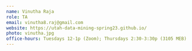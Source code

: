 ```yaml
---
name: Vinutha Raja
role: TA
email: vinutha8.raj@gmail.com
website: https://utah-data-mining-spring23.github.io/
photo: vinutha.jpg
office-hours: Tuesdays 12-1p (Zoom); Thursdays 2:30-3:30p (3105 MEB) 
---
```

    
    